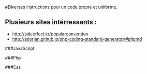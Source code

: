 #Diverses instructions pour un code propre et uniforme.
## Plusieurs sites intérressants : 
  - http://sideeffect.kr/popularconvention
  - http://edorian.github.io/php-coding-standard-generator/#phpmd

###JavaScript

###Php

###Css
